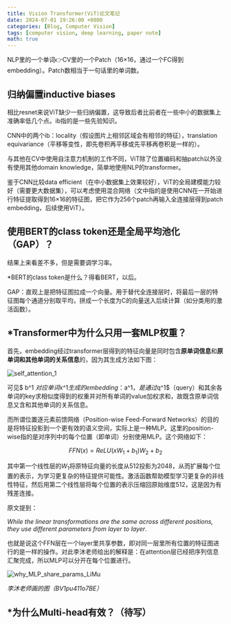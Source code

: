```yaml
---
title: Vision Transformer(ViT)论文笔记
date: 2024-07-01 19:26:00 +0800
categories: [Blog, Computer Vision]
tags: [computer vision, deep learning, paper note]
math: true
---
```


NLP里的一个单词👉CV里的一个Patch（16$\times$​16，通过一个FC得到embedding）。Patch数相当于一句话里的单词数。

## 归纳偏置inductive biases

相比resnet来说ViT缺少一些归纳偏置，这导致后者比前者在一些中小的数据集上准确率低几个点。ib指的是一些先验知识。

CNN中的两个ib：locality（假设图片上相邻区域会有相邻的特征），translation equivariance（平移等变性，即先卷积再平移或先平移再卷积是一样的）。

与其他在CV中使用自注意力机制的工作不同，ViT除了位置编码和抽patch以外没有使用其他domain knowledge，简单地使用NLP的transformer。

鉴于CNN比较data efficient（在中小数据集上效果较好），ViT的全局建模能力较好（需要更大数据集），可以考虑使用混合网络（文中指的是使用CNN在一开始进行特征提取得到16$\times$16的特征图，把它作为256个patch再输入全连接层得到patch embedding，后续使用ViT）。

## 使用BERT的class token还是全局平均池化（GAP）？

结果上来看差不多，但是需要调学习率。

*BERT的class token是什么？得看BERT，以后。

GAP：直观上是把特征图拉成一个向量。用于替代全连接层时，将最后一层的特征图每个通道分别取平均，拼成一个长度为C的向量送入后续计算（如分类用的激活函数）。

## *Transformer中为什么只用一套MLP权重？

首先，embedding经过transformer层得到的特征向量是同时包含**原单词信息**和**原单词和其他单词的关系信息**的，因为其生成方法如下图：

![self_attention_1](https://imagebed-1327657732.cos.ap-guangzhou.myqcloud.com/img/self_attention_1.png)

可见$ b^1 $对应单词$x^1$生成的embedding：$a^1$，是通过$q^1$（query）和其余各单词的key求相似度得到的权重并对所有单词的value加权求和，故既含原单词信息又含和其他单词的关系信息。

而所谓位置逐元素前馈网络（Position-wise Feed-Forward Networks）的目的是将特征投影到一个更有效的语义空间，实际上是一种MLP。这里的position-wise指的是对序列中的每个位置（即单词）分别使用MLP。这个网络如下：


$$
FFN(x)=ReLU(xW_1+b_1)W_2+b_2
$$


其中第一个线性层的$W_1$​将原特征向量的长度从512投影为2048，从而扩展每个位置的表示，为学习更复杂的特征提供可能性。激活函数帮助模型学习更复杂的非线性特征，然后用第二个线性层将每个位置的表示压缩回原始维度512，这是因为有残差连接。

原文提到：

*While the linear transformations are the same across different positions, they use different parameters from layer to layer*.

也就是说这个FFN层在一个layer里共享参数，即对同一层里所有位置的特征图进行的是一样的操作。对此李沐老师给出的解释是：在attention层已经把序列信息汇聚完成，所以MLP可以分开在每个位置进行。

![why_MLP_share_params_LiMu](https://imagebed-1327657732.cos.ap-guangzhou.myqcloud.com/img/why_MLP_share_params_LiMu.png)

_李沐老师画的图（BV1pu411o7BE）_

## *为什么Multi-head有效？（待写）

